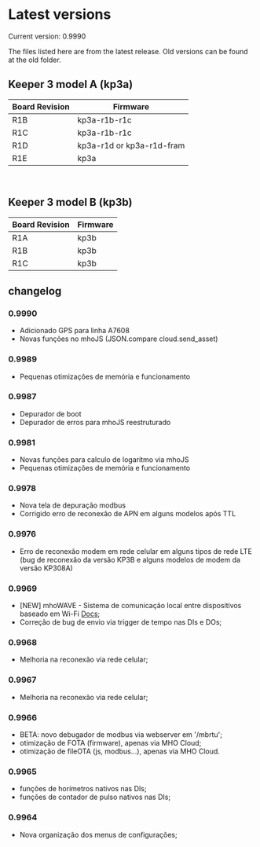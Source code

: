 # Latest versions

Current version: 0.9990

The files listed here are from the latest release. Old versions can be found at the old folder.


## Keeper 3 model A (kp3a)

| Board Revision  | Firmware |
| ------------- | ------------- |
| R1B  | kp3a-r1b-r1c  |
| R1C  | kp3a-r1b-r1c  |
| R1D  | kp3a-r1d or kp3a-r1d-fram  |
| R1E  | kp3a |

</br>

## Keeper 3 model B (kp3b)

| Board Revision  | Firmware |
| ------------- | ------------- |
| R1A  | kp3b  |
| R1B  | kp3b  |
| R1C  | kp3b  |


## changelog
### 0.9990
- Adicionado GPS para linha A7608
- Novas funções no mhoJS (JSON.compare cloud.send_asset)

### 0.9989
- Pequenas otimizações de memória e funcionamento

### 0.9987
- Depurador de boot
- Depurador de erros para mhoJS reestruturado

### 0.9981
- Novas funções para calculo de logaritmo via mhoJS
- Pequenas otimizações de memória e funcionamento

### 0.9978
- Nova tela de depuração modbus
- Corrigido erro de reconexão de APN em alguns modelos após TTL

### 0.9976
- Erro de reconexão modem em rede celular em alguns tipos de rede LTE (bug de reconexão da versão KP3B e alguns modelos de modem da versão KP308A)

### 0.9969
- [NEW] mhoWAVE - Sistema de comunicação local entre dispositivos baseado em Wi-Fi [Docs](https://docs.mhoeng.com/docs/2keeper/config_adv/mhojs/functions/7a-wave);
- Correção de bug de envio via trigger de tempo nas DIs e DOs;

### 0.9968
- Melhoria na reconexão via rede celular;


### 0.9967
- Melhoria na reconexão via rede celular;


### 0.9966
- BETA: novo debugador de modbus via webserver em '/mbrtu';
- otimização de FOTA (firmware), apenas via MHO Cloud;
- otimização de fileOTA (js, modbus...), apenas via MHO Cloud.

### 0.9965
- funções de horímetros nativos nas DIs;
- funções de contador de pulso nativos nas DIs;

### 0.9964
- Nova organização dos menus de configurações;

